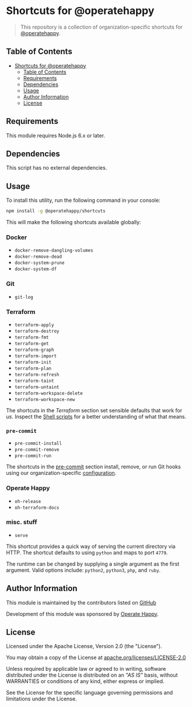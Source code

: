 # Shortcuts for @operatehappy

> This repository is a collection of organization-specific shortcuts for [@operatehappy](https://github.com/operatehappy/).

## Table of Contents

- [Shortcuts for @operatehappy](#shortcuts-for-operatehappy)
  - [Table of Contents](#table-of-contents)
  - [Requirements](#requirements)
  - [Dependencies](#dependencies)
  - [Usage](#usage)
  - [Author Information](#author-information)
  - [License](#license)

## Requirements

This module requires Node.js 6.x or later.

## Dependencies

This script has no external dependencies.

## Usage

To install this utility, run the following command in your console:

```sh
npm install -g @operatehappy/shortcuts
```

This will make the following shortcuts available globally:

### Docker

- `docker-remove-dangling-volumes`
- `docker-remove-dead`
- `docker-system-prune`
- `docker-system-df`

### Git

- `git-log`

### Terraform

- `terraform-apply`
- `terraform-destroy`
- `terraform-fmt`
- `terraform-get`
- `terraform-graph`
- `terraform-import`
- `terraform-init`
- `terraform-plan`
- `terraform-refresh`
- `terraform-taint`
- `terraform-untaint`
- `terraform-workspace-delete`
- `terraform-workspace-new`

The shortcuts in the _Terraform_ section set sensible defaults that work for _us_. Inspect the [Shell scripts](https://github.com/operatehappy/shortcuts/search?l=Shell&q=terraform) for a better understanding of what that means.

### `pre-commit`

- `pre-commit-install`
- `pre-commit-remove`
- `pre-commit-run`

The shortcuts in the [pre-commit](https://pre-commit.com/) section install, remove, or run Git hooks using our organization-specific [configuration](https://github.com/operatehappy/dotfiles-org/blob/master/.pre-commit-config.yaml).

### Operate Happy

- `oh-release`
- `oh-terraform-docs`

### misc. stuff

- `serve`

This shortcut provides a quick way of serving the current directory via HTTP. The shortcut defaults to using `python` and maps to port `4779`.

The runtime can be changed by supplying a single argument as the first argument. Valid options include: `python2`, `python3`, `php`, and `ruby`.

## Author Information

This module is maintained by the contributors listed on [GitHub](https://github.com/operatehappy/shortcuts/graphs/contributors)

Development of this module was sponsored by [Operate Happy](https://github.com/operatehappy).

## License

Licensed under the Apache License, Version 2.0 (the "License").

You may obtain a copy of the License at [apache.org/licenses/LICENSE-2.0](http://www.apache.org/licenses/LICENSE-2.0)

Unless required by applicable law or agreed to in writing, software distributed under the License is distributed on an _"AS IS"_ basis, without WARRANTIES or conditions of any kind, either express or implied.

See the License for the specific language governing permissions and limitations under the License.
